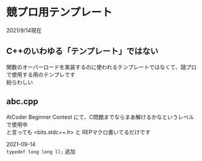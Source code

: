 # 競プロ用テンプレート

2021/9/14現在

## C++のいわゆる「テンプレート」ではない

関数のオーバーロードを実装するのに使われるテンプレートではなくて、競プロで使用する用のテンプレです  
紛らわしい

## abc.cpp
AtCoder Beginner Contest にて、C問題までならまあ解けるかなというレベルで使用中  
と言っても <bits.stdc++.h> と REPマクロ書いてるだけです

2021-09-14  
`typedef long long ll;` 追加
